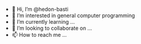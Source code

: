 - 👋 Hi, I’m @hedon-basti
- 👀 I’m interested in general computer programming
- 🌱 I’m currently learning ...
- 💞️ I’m looking to collaborate on ...
- 📫 How to reach me ...

<!---
hedon-basti/hedon-basti is a ✨ special ✨ repository because its `README.md` (this file) appears on your GitHub profile.
You can click the Preview link to take a look at your changes.
--->
